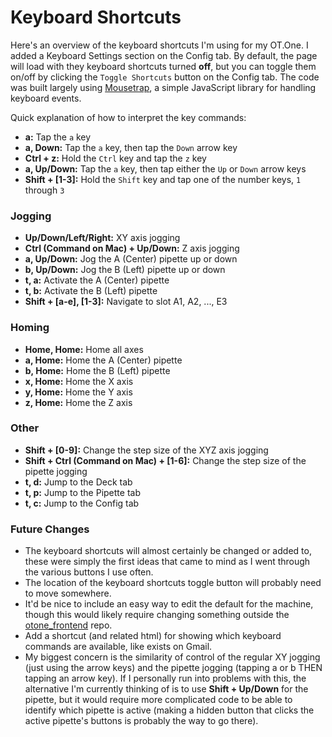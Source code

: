 # Keyboard Shortcuts

Here's an overview of the keyboard shortcuts I'm using for my OT.One. I added a Keyboard Settings section on the Config tab. By default, the page will load with they keyboard shortcuts turned __off__, but you can toggle them on/off by clicking the `Toggle Shortcuts` button on the Config tab. The code was built largely using [Mousetrap](https://craig.is/killing/mice), a simple JavaScript library for handling keyboard events.

Quick explanation of how to interpret the key commands:
 * __a:__ Tap the `a` key
 * __a, Down:__ Tap the `a` key, then tap the `Down` arrow key
 * __Ctrl + z:__ Hold the `Ctrl` key and tap the `z` key
 * __a, Up/Down:__ Tap the `a` key, then tap either the `Up` or `Down` arrow keys
 * __Shift + [1-3]:__ Hold the `Shift` key and tap one of the number keys, `1` through `3`

### Jogging

 * __Up/Down/Left/Right:__ XY axis jogging
 * __Ctrl (Command on Mac) + Up/Down:__ Z axis jogging
 * __a, Up/Down:__ Jog the A (Center) pipette up or down
 * __b, Up/Down:__ Jog the B (Left) pipette up or down
 * __t, a:__ Activate the A (Center) pipette
 * __t, b:__ Activate the B (Left) pipette
 * __Shift + [a-e], [1-3]:__ Navigate to slot A1, A2, ..., E3

### Homing

 * __Home, Home:__ Home all axes
 * __a, Home:__ Home the A (Center) pipette
 * __b, Home:__ Home the B (Left) pipette
 * __x, Home:__ Home the X axis
 * __y, Home:__ Home the Y axis
 * __z, Home:__ Home the Z axis

### Other

 * __Shift + [0-9]:__ Change the step size of the XYZ axis jogging
 * __Shift + Ctrl (Command on Mac) + [1-6]:__ Change the step size of the pipette jogging
 * __t, d:__ Jump to the Deck tab
 * __t, p:__ Jump to the Pipette tab
 * __t, c:__ Jump to the Config tab

### Future Changes

 * The keyboard shortcuts will almost certainly be changed or added to, these were simply the first ideas that came to mind as I went through the various buttons I use often.
 * The location of the keyboard shortcuts toggle button will probably need to move somewhere.
 * It'd be nice to include an easy way to edit the default for the machine, though this would likely require changing something outside the [otone_frontend](https://github.com/Opentrons/otone_frontend) repo.
 * Add a shortcut (and related html) for showing which keyboard commands are available, like exists on Gmail.
 * My biggest concern is the similarity of control of the regular XY jogging (just using the arrow keys) and the pipette jogging (tapping a or b THEN tapping an arrow key). If I personally run into problems with this, the alternative I'm currently thinking of is to use __Shift + Up/Down__ for the pipette, but it would require more complicated code to be able to identify which pipette is active (making a hidden button that clicks the active pipette's buttons is probably the way to go there).